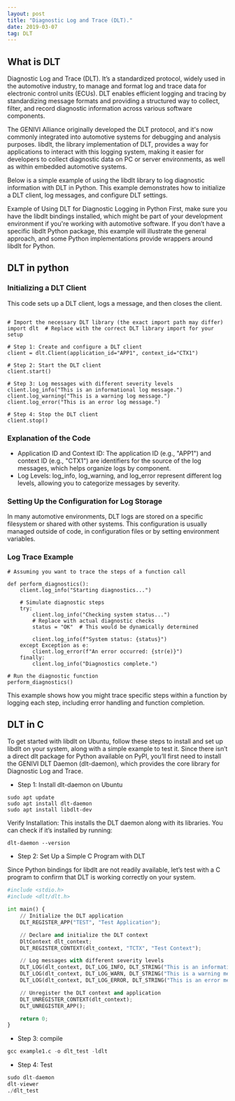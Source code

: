```yaml
---
layout: post
title: "Diagnostic Log and Trace (DLT)."
date: 2019-03-07   
tag: DLT 
---
```


## What is DLT

Diagnostic Log and Trace (DLT). It’s a standardized protocol, widely used in the automotive industry, to manage and format log and trace data for electronic control units (ECUs). DLT enables efficient logging and tracing by standardizing message formats and providing a structured way to collect, filter, and record diagnostic information across various software components.

The GENIVI Alliance originally developed the DLT protocol, and it's now commonly integrated into automotive systems for debugging and analysis purposes. libdlt, the library implementation of DLT, provides a way for applications to interact with this logging system, making it easier for developers to collect diagnostic data on PC or server environments, as well as within embedded automotive systems.

Below is a simple example of using the libdlt library to log diagnostic information with DLT in Python. This example demonstrates how to initialize a DLT client, log messages, and configure DLT settings.

Example of Using DLT for Diagnostic Logging in Python
First, make sure you have the libdlt bindings installed, which might be part of your development environment if you're working with automotive software. If you don’t have a specific libdlt Python package, this example will illustrate the general approach, and some Python implementations provide wrappers around libdlt for Python.


## DLT in python

### Initializing a DLT Client
This code sets up a DLT client, logs a message, and then closes the client.
```doctest

# Import the necessary DLT library (the exact import path may differ)
import dlt  # Replace with the correct DLT library import for your setup

# Step 1: Create and configure a DLT client
client = dlt.Client(application_id="APP1", context_id="CTX1")

# Step 2: Start the DLT client
client.start()

# Step 3: Log messages with different severity levels
client.log_info("This is an informational log message.")
client.log_warning("This is a warning log message.")
client.log_error("This is an error log message.")

# Step 4: Stop the DLT client
client.stop()
```
### Explanation of the Code

* Application ID and Context ID: The application ID (e.g., "APP1") and context ID (e.g., "CTX1") are identifiers for the source of the log messages, which helps organize logs by component.
* Log Levels: log_info, log_warning, and log_error represent different log levels, allowing you to categorize messages by severity.

### Setting Up the Configuration for Log Storage
In many automotive environments, DLT logs are stored on a specific filesystem or shared with other systems. This configuration is usually managed outside of code, in configuration files or by setting environment variables.

### Log Trace Example
```pycon
# Assuming you want to trace the steps of a function call

def perform_diagnostics():
    client.log_info("Starting diagnostics...")

    # Simulate diagnostic steps
    try:
        client.log_info("Checking system status...")
        # Replace with actual diagnostic checks
        status = "OK"  # This would be dynamically determined

        client.log_info(f"System status: {status}")
    except Exception as e:
        client.log_error(f"An error occurred: {str(e)}")
    finally:
        client.log_info("Diagnostics complete.")

# Run the diagnostic function
perform_diagnostics()

```
This example shows how you might trace specific steps within a function by logging each step, including error handling and function completion.


## DLT in C

To get started with libdlt on Ubuntu, follow these steps to install and set up libdlt on your system, along with a simple example to test it. Since there isn’t a direct dlt package for Python available on PyPI, you’ll first need to install the GENIVI DLT Daemon (dlt-daemon), which provides the core library for Diagnostic Log and Trace.

* Step 1: Install dlt-daemon on Ubuntu
```pycon
sudo apt update
sudo apt install dlt-daemon
sudo apt install libdlt-dev

```
Verify Installation: This installs the DLT daemon along with its libraries. You can check if it’s installed by running:

```pycon
dlt-daemon --version

```
* Step 2: Set Up a Simple C Program with DLT

Since Python bindings for libdlt are not readily available, let’s test with a C program to confirm that DLT is working correctly on your system.

```python
#include <stdio.h>
#include <dlt/dlt.h>

int main() {
    // Initialize the DLT application
    DLT_REGISTER_APP("TEST", "Test Application");

    // Declare and initialize the DLT context
    DltContext dlt_context;
    DLT_REGISTER_CONTEXT(dlt_context, "TCTX", "Test Context");

    // Log messages with different severity levels
    DLT_LOG(dlt_context, DLT_LOG_INFO, DLT_STRING("This is an informational message."));
    DLT_LOG(dlt_context, DLT_LOG_WARN, DLT_STRING("This is a warning message."));
    DLT_LOG(dlt_context, DLT_LOG_ERROR, DLT_STRING("This is an error message."));

    // Unregister the DLT context and application
    DLT_UNREGISTER_CONTEXT(dlt_context);
    DLT_UNREGISTER_APP();

    return 0;
}
```
* Step 3: compile

```python
gcc example1.c -o dlt_test -ldlt
```

* Step 4: Test

```python
sudo dlt-daemon
dlt-viewer
./dlt_test

```